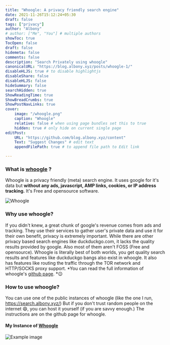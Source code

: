 ```yaml
---
title: "Whoogle: A privacy friendly search engine"
date: 2021-11-26T15:12:24+05:30
draft: false
tags: ["privacy"]
author: "Albony"
# author: ["Me", "You"] # multiple authors
showToc: true
TocOpen: false
draft: false
hidemeta: false
comments: false
description: "Search Privately using whoogle"
canonicalURL: "https://blog.albony.xyz/posts/whoogle-1/"
disableHLJS: true # to disable highlightjs
disableShare: false
disableHLJS: false
hideSummary: false
searchHidden: true
ShowReadingTime: true
ShowBreadCrumbs: true
ShowPostNavLinks: true
cover:
    image: "/whoogle.png" 
    caption: "Whoogle" 
    relative: false # when using page bundles set this to true
    hidden: true # only hide on current single page
editPost:
    URL: "https://github.com/blog.albony.xyz/content"
    Text: "Suggest Changes" # edit text
    appendFilePath: true # to append file path to Edit link

---
```


### What is [whoogle](https://github.com/benbusby/whoogle-search) ?
Whoogle is a privacy friendly (meta) search engine.
It uses google for it's data but **without any ads, javascript, AMP links, cookies, or IP address tracking.**
It's Free and opensource software.

![Whoogle](/whoogle.png)

### Why use whoogle?
If you didn't knew, a great chunk of google's revenue comes from ads and tracking. They use their services to gather user's private data and use it for their own benefit, privacy is extremely important. 
While there are other privacy based search engines like duckduckgo.com, it lacks the quality results provided by google. Also most of them aren't FOSS (Free and opensource). Whoogle is literally best of both worlds, you get quality search results and features like duckduckgo bangs also exist in whoogle. It also has features like routing the traffic through the TOR network and HTTP/SOCKS proxy support. *You can read the full information of whoogle's [github page](https://github.com/benbusby/whoogle-search). *😉

### How to use whoogle?
You can use one of the public instances of whoogle (like the one I run, https://search.albony.xyz/) 
But if you don't trust random people on the internet 😄, you can host it yourself (if you are savvy enough.) The instructions are on the github page for whoogle.
#### My Instance of [Whoogle](https://search.albony.xyz)

![Example image](/whoogle-albony.png)
